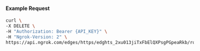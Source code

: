 <!-- Code generated for API Clients. DO NOT EDIT. -->

#### Example Request

```bash
curl \
-X DELETE \
-H "Authorization: Bearer {API_KEY}" \
-H "Ngrok-Version: 2" \
https://api.ngrok.com/edges/https/edghts_2xu013jiTxFbElQXPsgPGpeaRkb/routes/edghtsrt_2xu017lW6e5ONbiviTYKXwwClPG/saml
```

